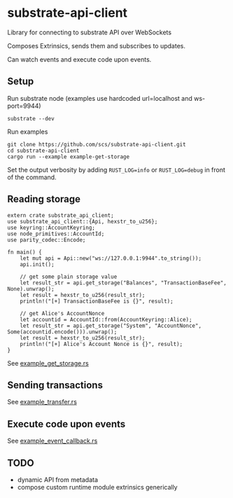 # substrate-api-client
Library for connecting to substrate API over WebSockets

Composes Extrinsics, sends them and subscribes to updates.

Can watch events and execute code upon events.

## Setup

Run substrate node (examples use hardcoded url=localhost and ws-port=9944)

    substrate --dev

Run examples

    git clone https://github.com/scs/substrate-api-client.git
    cd substrate-api-client
    cargo run --example example-get-storage

Set the output verbosity by adding `RUST_LOG=info` or `RUST_LOG=debug` in front of the command.

## Reading storage

    extern crate substrate_api_client;
    use substrate_api_client::{Api, hexstr_to_u256};
    use keyring::AccountKeyring;
    use node_primitives::AccountId;
    use parity_codec::Encode;

    fn main() {
        let mut api = Api::new("ws://127.0.0.1:9944".to_string());
        api.init();

        // get some plain storage value
        let result_str = api.get_storage("Balances", "TransactionBaseFee", None).unwrap();
        let result = hexstr_to_u256(result_str);
        println!("[+] TransactionBaseFee is {}", result);

        // get Alice's AccountNonce
        let accountid = AccountId::from(AccountKeyring::Alice);
        let result_str = api.get_storage("System", "AccountNonce", Some(accountid.encode())).unwrap();
        let result = hexstr_to_u256(result_str);
        println!("[+] Alice's Account Nonce is {}", result);
    }

See [example_get_storage.rs](./src/bin/example_get_storage.rs)

## Sending transactions
See [example_transfer.rs](./src/bin/example_transfer.rs)

## Execute code upon events
See [example_event_callback.rs](./src/bin/example_event_callback.rs)

## TODO
  * dynamic API from metadata
  * compose custom runtime module extrinsics generically